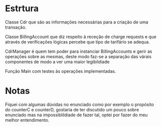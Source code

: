# Estrtura

Classe Cdr que são as informações necessárias para a criação de uma transação.

Classe BillingAccount que diz respeito à receção de charge requests e que através de verificações lógicas percebe que tipo de tarifário se adequa.

CdrManager é quem tem poder para instanciar BillingAccounts e gerir as operações sobre as mesmas, deste modo faz-se a separação das várais componentes de modo a ver uma maior legibildiade

Função Main com testes às operações implementadas.

# Notas

Fiquei com algumas dúvidas no enunciado como por exemplo o propósito do counterC e counterD, gostaria de ter discutido um pouco sobre enunciado mas na impossiblildiade de fazer tal, optei por fazer do meu melhor entendimento.
